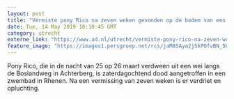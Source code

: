 ```yaml
---
layout: post
title: "Vermiste pony Rico na zeven weken gevonden op de bodem van een zwembad"
date: Tue, 14 May 2019 18:10:45 GMT
category: utrecht
externe_link: "https://www.ad.nl/utrecht/vermiste-pony-rico-na-zeven-weken-gevonden-op-de-bodem-van-een-zwembad~a68e428f/"
feature_image: "https://images1.persgroep.net/rcs/jaM8SAya2j5kPOfvBN_5K2q9dps/diocontent/148364242/_fitwidth/400/?appId=21791a8992982cd8da851550a453bd7f&quality=0.7"
---
```


Pony Rico, die in de nacht van 25 op 26 maart verdween uit een wei langs de Boslandweg in Achterberg, is zaterdagochtend dood aangetroffen in een zwembad in Rhenen. Na een vermissing van zeven weken is er verdriet en opluchting.
